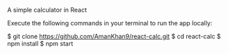 A simple calculator in React

Execute the following commands in your terminal to run the app locally: 

$ git clone https://github.com/AmanKhan9/react-calc.git
$ cd react-calc
$ npm install
$ npm start
